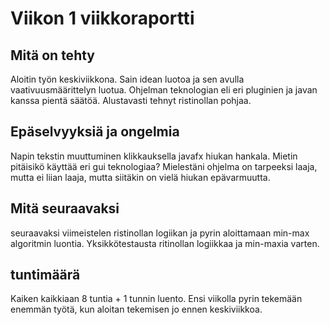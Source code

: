 # Viikon 1 viikkoraportti
## Mitä on tehty
Aloitin työn keskiviikkona. Sain idean luotoa ja sen avulla vaativuusmäärittelyn luotua. Ohjelman teknologian eli eri pluginien ja javan kanssa pientä säätöä. Alustavasti tehnyt
ristinollan pohjaa. 
## Epäselvyyksiä ja ongelmia
Napin tekstin muuttuminen klikkauksella javafx hiukan hankala. Mietin pitäisikö käyttää eri gui teknologiaa? Mielestäni ohjelma on tarpeeksi laaja, mutta ei liian laaja, mutta 
siitäkin on vielä hiukan epävarmuutta.
## Mitä seuraavaksi
seuraavaksi viimeistelen ristinollan logiikan ja pyrin aloittamaan min-max algoritmin luontia. Yksikkötestausta ritinollan logiikkaa ja min-maxia varten.
## tuntimäärä 
Kaiken kaikkiaan 8 tuntia + 1 tunnin luento. Ensi viikolla pyrin tekemään enemmän työtä, kun aloitan tekemisen jo ennen keskiviikkoa.
